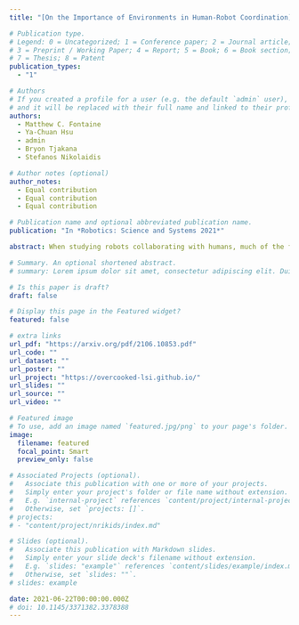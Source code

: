 ```yaml
---
title: "[On the Importance of Environments in Human-Robot Coordination](https://overcooked-lsi.github.io/)"

# Publication type.
# Legend: 0 = Uncategorized; 1 = Conference paper; 2 = Journal article;
# 3 = Preprint / Working Paper; 4 = Report; 5 = Book; 6 = Book section;
# 7 = Thesis; 8 = Patent
publication_types:
  - "1"

# Authors
# If you created a profile for a user (e.g. the default `admin` user), write the username (folder name) here
# and it will be replaced with their full name and linked to their profile.
authors:
  - Matthew C. Fontaine
  - Ya-Chuan Hsu
  - admin
  - Bryon Tjakana
  - Stefanos Nikolaidis

# Author notes (optional)
author_notes:
  - Equal contribution
  - Equal contribution
  - Equal contribution

# Publication name and optional abbreviated publication name.
publication: "In *Robotics: Science and Systems 2021*"

abstract: When studying robots collaborating with humans, much of the focus has been on robot policies that coordinate fluently with human teammates in collaborative tasks. However, less emphasis has been placed on the effect of the environment on coordination behaviors. To thoroughly explore environments that result in diverse behaviors, we propose a framework for procedural generation of environments that are (1) stylistically similar to human-authored environments, (2) guaranteed to be solvable by the human-robot team, and (3) diverse with respect to coordination measures. We analyze the procedurally generated environments in the Overcooked benchmark domain via simulation and an online user study. Results show that the environments result in qualitatively different emerging behaviors and statistically significant differences in collaborative fluency metrics, even when the robot runs the same planning algorithm.

# Summary. An optional shortened abstract.
# summary: Lorem ipsum dolor sit amet, consectetur adipiscing elit. Duis posuere tellus ac convallis placerat. Proin tincidunt magna sed ex sollicitudin condimentum.

# Is this paper is draft?
draft: false

# Display this page in the Featured widget?
featured: false

# extra links
url_pdf: "https://arxiv.org/pdf/2106.10853.pdf"
url_code: ""
url_dataset: ""
url_poster: ""
url_project: "https://overcooked-lsi.github.io/"
url_slides: ""
url_source: ""
url_video: ""

# Featured image
# To use, add an image named `featured.jpg/png` to your page's folder.
image:
  filename: featured
  focal_point: Smart
  preview_only: false

# Associated Projects (optional).
#   Associate this publication with one or more of your projects.
#   Simply enter your project's folder or file name without extension.
#   E.g. `internal-project` references `content/project/internal-project/index.md`.
#   Otherwise, set `projects: []`.
# projects:
# - "content/project/nrikids/index.md"

# Slides (optional).
#   Associate this publication with Markdown slides.
#   Simply enter your slide deck's filename without extension.
#   E.g. `slides: "example"` references `content/slides/example/index.md`.
#   Otherwise, set `slides: ""`.
# slides: example

date: 2021-06-22T00:00:00.000Z
# doi: 10.1145/3371382.3378388
---
```


<!-- {{% callout note %}}
Click the *Cite* button above to demo the feature to enable visitors to import publication metadata into their reference management software.
{{% /callout %}}

{{% callout note %}}
Create your slides in Markdown - click the *Slides* button to check out the example.
{{% /callout %}}

Supplementary notes can be added here, including [code, math, and images](https://wowchemy.com/docs/writing-markdown-latex/). -->
